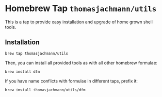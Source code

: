 # Homebrew Tap `thomasjachmann/utils`

This is a tap to provide easy installation and upgrade of home grown shell
tools.

## Installation

```bash
brew tap thomasjachmann/utils
```

Then, you can install all provided tools as with all other homebrew formulae:

```bash
brew install dfm
```

If you have name conflicts with formulae in different taps, prefix it:

```bash
brew install thomasjachmann/utils/dfm
```
